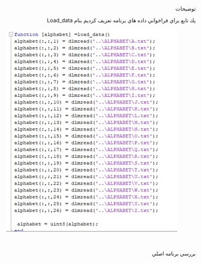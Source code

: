 <div dir="rtl">
  
  توضيحات
    </div>
    
    
  
<div dir="rtl">
 

يك تابع براي فراخواني داده هاي برنامه تعريف كرديم بنام 
Load_data 
</div>
    

![load_data](https://github.com/semnan-university-ai/image-processing-class/blob/main/final%20project/Homayontoosy/screen/1.jpg)

<br/>

<div dir="rtl">
  
   بررسي برنامه اصلي 
  
</div>
    
